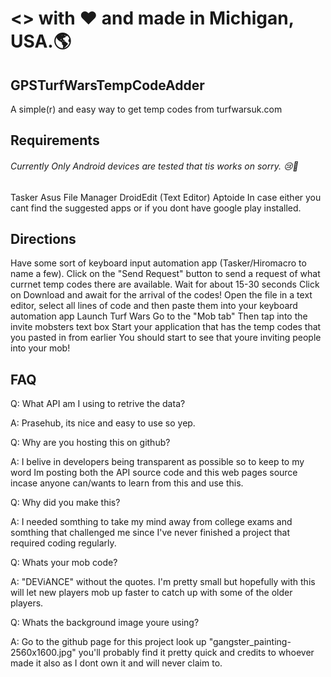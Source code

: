 # <> with :heart: and made in Michigan, USA.:earth_americas:

## GPSTurfWarsTempCodeAdder
A simple(r) and easy way to get temp codes from turfwarsuk.com
## Requirements
###### Currently Only Android devices are tested that tis works on sorry. :cry::iphone:
Tasker
Asus File Manager
DroidEdit (Text Editor)
Aptoide
In case either you cant find the suggested apps or if you dont have google play installed.
## Directions
Have some sort of keyboard input automation app (Tasker/Hiromacro to name a few).
Click on the "Send Request" button to send a request of what currnet temp codes there are available.
Wait for about 15-30 seconds
Click on Download and await for the arrival of the codes!
Open the file in a text editor, select all lines of code and then paste them into your keyboard automation app
Launch Turf Wars
Go to the "Mob tab"
Then tap into the invite mobsters text box
Start your application that has the temp codes that you pasted in from earlier
You should start to see that youre inviting people into your mob!
## FAQ
Q: What API am I using to retrive the data?

A: Prasehub, its nice and easy to use so yep.

Q: Why are you hosting this on github?

A: I belive in developers being transparent as possible so to keep to my word Im posting both the API source code and this web pages source incase anyone can/wants to learn from this and use this.

Q: Why did you make this?

A: I needed somthing to take my mind away from college exams and somthing that challenged me since I've never finished a project that required coding regularly.

Q: Whats your mob code?

A: "DEViANCE" without the quotes. I'm pretty small but hopefully with this will let new players mob up faster to catch up with some of the older players.

Q: Whats the background image youre using?

A: Go to the github page for this project look up "gangster_painting-2560x1600.jpg" you'll probably find it pretty quick and credits to whoever made it also as I dont own it and will never claim to.
